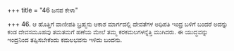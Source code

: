 +++
title = "46 ಜನಪ ಕೇಳಾ"

+++
46. ಆ ಹೊತ್ತಿಗೆ ವಾಣೀಪತಿ ಬ್ರಹ್ಮನು ಆಕಾಶ ಮಾರ್ಗದಲ್ಲಿ ದೇವತೆಗಳ ಅಧಿಪತಿ ಇಂದ್ರ ಬಳಿಗೆ ಬಂದರೆ ಅದನ್ನು ಕಂಡ ದೇವಸಮೂಹವು ತಮತಮಗೆ ಹಣೆಯ ಮೇಲೆ ತಮ್ಮ ಕರಕಮಲಗಳನ್ನೆತ್ತಿ ಮುಗಿದರು. ಈ ಯುದ್ಧವನ್ನು ಇಂದ್ರನಿಂದ ತಪ್ಪಿಸಬೇಕೆಂದು ಕಮಲಭವನು ಇಳಿದು ಬಂದನು.